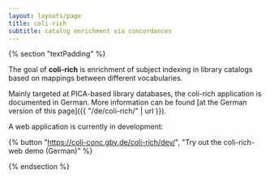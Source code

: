```yaml
---
layout: layouts/page
title: coli-rich
subtitle: catalog enrichment via concordances
---
```


{% section "textPadding" %}

The goal of **coli-rich** is enrichment of subject indexing in library catalogs based on mappings between different vocabularies.

Mainly targeted at PICA-based library databases, the coli-rich application is documented in German. More information can be found [at the German version of this page]({{ "/de/coli-rich/" | url }}).

A web application is currently in development:

{% button "https://coli-conc.gbv.de/coli-rich/dev/", "Try out the coli-rich-web demo (German)" %}

{% endsection %}


